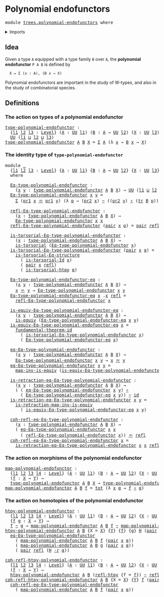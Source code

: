 # Polynomial endofunctors

<pre class="Agda"><a id="36" class="Keyword">module</a> <a id="43" href="trees.polynomial-endofunctors.html" class="Module">trees.polynomial-endofunctors</a> <a id="73" class="Keyword">where</a>
</pre>
<details><summary>Imports</summary>

<pre class="Agda"><a id="129" class="Keyword">open</a> <a id="134" class="Keyword">import</a> <a id="141" href="foundation.contractible-types.html" class="Module">foundation.contractible-types</a>
<a id="171" class="Keyword">open</a> <a id="176" class="Keyword">import</a> <a id="183" href="foundation.dependent-pair-types.html" class="Module">foundation.dependent-pair-types</a>
<a id="215" class="Keyword">open</a> <a id="220" class="Keyword">import</a> <a id="227" href="foundation.equivalences.html" class="Module">foundation.equivalences</a>
<a id="251" class="Keyword">open</a> <a id="256" class="Keyword">import</a> <a id="263" href="foundation.function-types.html" class="Module">foundation.function-types</a>
<a id="289" class="Keyword">open</a> <a id="294" class="Keyword">import</a> <a id="301" href="foundation.functoriality-dependent-pair-types.html" class="Module">foundation.functoriality-dependent-pair-types</a>
<a id="347" class="Keyword">open</a> <a id="352" class="Keyword">import</a> <a id="359" href="foundation.fundamental-theorem-of-identity-types.html" class="Module">foundation.fundamental-theorem-of-identity-types</a>
<a id="408" class="Keyword">open</a> <a id="413" class="Keyword">import</a> <a id="420" href="foundation.homotopies.html" class="Module">foundation.homotopies</a>
<a id="442" class="Keyword">open</a> <a id="447" class="Keyword">import</a> <a id="454" href="foundation.homotopy-induction.html" class="Module">foundation.homotopy-induction</a>
<a id="484" class="Keyword">open</a> <a id="489" class="Keyword">import</a> <a id="496" href="foundation.identity-types.html" class="Module">foundation.identity-types</a>
<a id="522" class="Keyword">open</a> <a id="527" class="Keyword">import</a> <a id="534" href="foundation.structure-identity-principle.html" class="Module">foundation.structure-identity-principle</a>
<a id="574" class="Keyword">open</a> <a id="579" class="Keyword">import</a> <a id="586" href="foundation.transport-along-identifications.html" class="Module">foundation.transport-along-identifications</a>
<a id="629" class="Keyword">open</a> <a id="634" class="Keyword">import</a> <a id="641" href="foundation.universe-levels.html" class="Module">foundation.universe-levels</a>
<a id="668" class="Keyword">open</a> <a id="673" class="Keyword">import</a> <a id="680" href="foundation.whiskering-homotopies-composition.html" class="Module">foundation.whiskering-homotopies-composition</a>

<a id="726" class="Keyword">open</a> <a id="731" class="Keyword">import</a> <a id="738" href="foundation-core.torsorial-type-families.html" class="Module">foundation-core.torsorial-type-families</a>
</pre>
</details>

## Idea

Given a type `A` equipped with a type family `B` over `A`, the **polynomial
endofunctor** `P A B` is defined by

```text
  X ↦ Σ (x : A), (B x → X)
```

Polynomial endofunctors are important in the study of W-types, and also in the
study of combinatorial species.

## Definitions

### The action on types of a polynomial endofunctor

<pre class="Agda"><a id="type-polynomial-endofunctor"></a><a id="1146" href="trees.polynomial-endofunctors.html#1146" class="Function">type-polynomial-endofunctor</a> <a id="1174" class="Symbol">:</a>
  <a id="1178" class="Symbol">{</a><a id="1179" href="trees.polynomial-endofunctors.html#1179" class="Bound">l1</a> <a id="1182" href="trees.polynomial-endofunctors.html#1182" class="Bound">l2</a> <a id="1185" href="trees.polynomial-endofunctors.html#1185" class="Bound">l3</a> <a id="1188" class="Symbol">:</a> <a id="1190" href="Agda.Primitive.html#742" class="Postulate">Level</a><a id="1195" class="Symbol">}</a> <a id="1197" class="Symbol">(</a><a id="1198" href="trees.polynomial-endofunctors.html#1198" class="Bound">A</a> <a id="1200" class="Symbol">:</a> <a id="1202" href="Agda.Primitive.html#388" class="Primitive">UU</a> <a id="1205" href="trees.polynomial-endofunctors.html#1179" class="Bound">l1</a><a id="1207" class="Symbol">)</a> <a id="1209" class="Symbol">(</a><a id="1210" href="trees.polynomial-endofunctors.html#1210" class="Bound">B</a> <a id="1212" class="Symbol">:</a> <a id="1214" href="trees.polynomial-endofunctors.html#1198" class="Bound">A</a> <a id="1216" class="Symbol">→</a> <a id="1218" href="Agda.Primitive.html#388" class="Primitive">UU</a> <a id="1221" href="trees.polynomial-endofunctors.html#1182" class="Bound">l2</a><a id="1223" class="Symbol">)</a> <a id="1225" class="Symbol">(</a><a id="1226" href="trees.polynomial-endofunctors.html#1226" class="Bound">X</a> <a id="1228" class="Symbol">:</a> <a id="1230" href="Agda.Primitive.html#388" class="Primitive">UU</a> <a id="1233" href="trees.polynomial-endofunctors.html#1185" class="Bound">l3</a><a id="1235" class="Symbol">)</a> <a id="1237" class="Symbol">→</a>
  <a id="1241" href="Agda.Primitive.html#388" class="Primitive">UU</a> <a id="1244" class="Symbol">(</a><a id="1245" href="trees.polynomial-endofunctors.html#1179" class="Bound">l1</a> <a id="1248" href="Agda.Primitive.html#961" class="Primitive Operator">⊔</a> <a id="1250" href="trees.polynomial-endofunctors.html#1182" class="Bound">l2</a> <a id="1253" href="Agda.Primitive.html#961" class="Primitive Operator">⊔</a> <a id="1255" href="trees.polynomial-endofunctors.html#1185" class="Bound">l3</a><a id="1257" class="Symbol">)</a>
<a id="1259" href="trees.polynomial-endofunctors.html#1146" class="Function">type-polynomial-endofunctor</a> <a id="1287" href="trees.polynomial-endofunctors.html#1287" class="Bound">A</a> <a id="1289" href="trees.polynomial-endofunctors.html#1289" class="Bound">B</a> <a id="1291" href="trees.polynomial-endofunctors.html#1291" class="Bound">X</a> <a id="1293" class="Symbol">=</a> <a id="1295" href="foundation.dependent-pair-types.html#583" class="Record">Σ</a> <a id="1297" href="trees.polynomial-endofunctors.html#1287" class="Bound">A</a> <a id="1299" class="Symbol">(λ</a> <a id="1302" href="trees.polynomial-endofunctors.html#1302" class="Bound">x</a> <a id="1304" class="Symbol">→</a> <a id="1306" href="trees.polynomial-endofunctors.html#1289" class="Bound">B</a> <a id="1308" href="trees.polynomial-endofunctors.html#1302" class="Bound">x</a> <a id="1310" class="Symbol">→</a> <a id="1312" href="trees.polynomial-endofunctors.html#1291" class="Bound">X</a><a id="1313" class="Symbol">)</a>
</pre>
### The identity type of `type-polynomial-endofunctor`

<pre class="Agda"><a id="1384" class="Keyword">module</a> <a id="1391" href="trees.polynomial-endofunctors.html#1391" class="Module">_</a>
  <a id="1395" class="Symbol">{</a><a id="1396" href="trees.polynomial-endofunctors.html#1396" class="Bound">l1</a> <a id="1399" href="trees.polynomial-endofunctors.html#1399" class="Bound">l2</a> <a id="1402" href="trees.polynomial-endofunctors.html#1402" class="Bound">l3</a> <a id="1405" class="Symbol">:</a> <a id="1407" href="Agda.Primitive.html#742" class="Postulate">Level</a><a id="1412" class="Symbol">}</a> <a id="1414" class="Symbol">{</a><a id="1415" href="trees.polynomial-endofunctors.html#1415" class="Bound">A</a> <a id="1417" class="Symbol">:</a> <a id="1419" href="Agda.Primitive.html#388" class="Primitive">UU</a> <a id="1422" href="trees.polynomial-endofunctors.html#1396" class="Bound">l1</a><a id="1424" class="Symbol">}</a> <a id="1426" class="Symbol">{</a><a id="1427" href="trees.polynomial-endofunctors.html#1427" class="Bound">B</a> <a id="1429" class="Symbol">:</a> <a id="1431" href="trees.polynomial-endofunctors.html#1415" class="Bound">A</a> <a id="1433" class="Symbol">→</a> <a id="1435" href="Agda.Primitive.html#388" class="Primitive">UU</a> <a id="1438" href="trees.polynomial-endofunctors.html#1399" class="Bound">l2</a><a id="1440" class="Symbol">}</a> <a id="1442" class="Symbol">{</a><a id="1443" href="trees.polynomial-endofunctors.html#1443" class="Bound">X</a> <a id="1445" class="Symbol">:</a> <a id="1447" href="Agda.Primitive.html#388" class="Primitive">UU</a> <a id="1450" href="trees.polynomial-endofunctors.html#1402" class="Bound">l3</a><a id="1452" class="Symbol">}</a>
  <a id="1456" class="Keyword">where</a>

  <a id="1465" href="trees.polynomial-endofunctors.html#1465" class="Function">Eq-type-polynomial-endofunctor</a> <a id="1496" class="Symbol">:</a>
    <a id="1502" class="Symbol">(</a><a id="1503" href="trees.polynomial-endofunctors.html#1503" class="Bound">x</a> <a id="1505" href="trees.polynomial-endofunctors.html#1505" class="Bound">y</a> <a id="1507" class="Symbol">:</a> <a id="1509" href="trees.polynomial-endofunctors.html#1146" class="Function">type-polynomial-endofunctor</a> <a id="1537" href="trees.polynomial-endofunctors.html#1415" class="Bound">A</a> <a id="1539" href="trees.polynomial-endofunctors.html#1427" class="Bound">B</a> <a id="1541" href="trees.polynomial-endofunctors.html#1443" class="Bound">X</a><a id="1542" class="Symbol">)</a> <a id="1544" class="Symbol">→</a> <a id="1546" href="Agda.Primitive.html#388" class="Primitive">UU</a> <a id="1549" class="Symbol">(</a><a id="1550" href="trees.polynomial-endofunctors.html#1396" class="Bound">l1</a> <a id="1553" href="Agda.Primitive.html#961" class="Primitive Operator">⊔</a> <a id="1555" href="trees.polynomial-endofunctors.html#1399" class="Bound">l2</a> <a id="1558" href="Agda.Primitive.html#961" class="Primitive Operator">⊔</a> <a id="1560" href="trees.polynomial-endofunctors.html#1402" class="Bound">l3</a><a id="1562" class="Symbol">)</a>
  <a id="1566" href="trees.polynomial-endofunctors.html#1465" class="Function">Eq-type-polynomial-endofunctor</a> <a id="1597" href="trees.polynomial-endofunctors.html#1597" class="Bound">x</a> <a id="1599" href="trees.polynomial-endofunctors.html#1599" class="Bound">y</a> <a id="1601" class="Symbol">=</a>
    <a id="1607" href="foundation.dependent-pair-types.html#583" class="Record">Σ</a> <a id="1609" class="Symbol">(</a><a id="1610" href="foundation.dependent-pair-types.html#681" class="Field">pr1</a> <a id="1614" href="trees.polynomial-endofunctors.html#1597" class="Bound">x</a> <a id="1616" href="foundation-core.identity-types.html#2713" class="Function Operator">＝</a> <a id="1618" href="foundation.dependent-pair-types.html#681" class="Field">pr1</a> <a id="1622" href="trees.polynomial-endofunctors.html#1599" class="Bound">y</a><a id="1623" class="Symbol">)</a> <a id="1625" class="Symbol">(λ</a> <a id="1628" href="trees.polynomial-endofunctors.html#1628" class="Bound">p</a> <a id="1630" class="Symbol">→</a> <a id="1632" class="Symbol">(</a><a id="1633" href="foundation.dependent-pair-types.html#693" class="Field">pr2</a> <a id="1637" href="trees.polynomial-endofunctors.html#1597" class="Bound">x</a><a id="1638" class="Symbol">)</a> <a id="1640" href="foundation-core.homotopies.html#2535" class="Function Operator">~</a> <a id="1642" class="Symbol">((</a><a id="1644" href="foundation.dependent-pair-types.html#693" class="Field">pr2</a> <a id="1648" href="trees.polynomial-endofunctors.html#1599" class="Bound">y</a><a id="1649" class="Symbol">)</a> <a id="1651" href="foundation-core.function-types.html#455" class="Function Operator">∘</a> <a id="1653" class="Symbol">(</a><a id="1654" href="foundation-core.transport-along-identifications.html#832" class="Function">tr</a> <a id="1657" href="trees.polynomial-endofunctors.html#1427" class="Bound">B</a> <a id="1659" href="trees.polynomial-endofunctors.html#1628" class="Bound">p</a><a id="1660" class="Symbol">)))</a>

  <a id="1667" href="trees.polynomial-endofunctors.html#1667" class="Function">refl-Eq-type-polynomial-endofunctor</a> <a id="1703" class="Symbol">:</a>
    <a id="1709" class="Symbol">(</a><a id="1710" href="trees.polynomial-endofunctors.html#1710" class="Bound">x</a> <a id="1712" class="Symbol">:</a> <a id="1714" href="trees.polynomial-endofunctors.html#1146" class="Function">type-polynomial-endofunctor</a> <a id="1742" href="trees.polynomial-endofunctors.html#1415" class="Bound">A</a> <a id="1744" href="trees.polynomial-endofunctors.html#1427" class="Bound">B</a> <a id="1746" href="trees.polynomial-endofunctors.html#1443" class="Bound">X</a><a id="1747" class="Symbol">)</a> <a id="1749" class="Symbol">→</a>
    <a id="1755" href="trees.polynomial-endofunctors.html#1465" class="Function">Eq-type-polynomial-endofunctor</a> <a id="1786" href="trees.polynomial-endofunctors.html#1710" class="Bound">x</a> <a id="1788" href="trees.polynomial-endofunctors.html#1710" class="Bound">x</a>
  <a id="1792" href="trees.polynomial-endofunctors.html#1667" class="Function">refl-Eq-type-polynomial-endofunctor</a> <a id="1828" class="Symbol">(</a><a id="1829" href="foundation.dependent-pair-types.html#664" class="InductiveConstructor">pair</a> <a id="1834" href="trees.polynomial-endofunctors.html#1834" class="Bound">x</a> <a id="1836" href="trees.polynomial-endofunctors.html#1836" class="Bound">α</a><a id="1837" class="Symbol">)</a> <a id="1839" class="Symbol">=</a> <a id="1841" href="foundation.dependent-pair-types.html#664" class="InductiveConstructor">pair</a> <a id="1846" href="foundation-core.identity-types.html#2682" class="InductiveConstructor">refl</a> <a id="1851" href="foundation-core.homotopies.html#2724" class="Function">refl-htpy</a>

  <a id="1864" href="trees.polynomial-endofunctors.html#1864" class="Function">is-torsorial-Eq-type-polynomial-endofunctor</a> <a id="1908" class="Symbol">:</a>
    <a id="1914" class="Symbol">(</a><a id="1915" href="trees.polynomial-endofunctors.html#1915" class="Bound">x</a> <a id="1917" class="Symbol">:</a> <a id="1919" href="trees.polynomial-endofunctors.html#1146" class="Function">type-polynomial-endofunctor</a> <a id="1947" href="trees.polynomial-endofunctors.html#1415" class="Bound">A</a> <a id="1949" href="trees.polynomial-endofunctors.html#1427" class="Bound">B</a> <a id="1951" href="trees.polynomial-endofunctors.html#1443" class="Bound">X</a><a id="1952" class="Symbol">)</a> <a id="1954" class="Symbol">→</a>
    <a id="1960" href="foundation-core.torsorial-type-families.html#2474" class="Function">is-torsorial</a> <a id="1973" class="Symbol">(</a><a id="1974" href="trees.polynomial-endofunctors.html#1465" class="Function">Eq-type-polynomial-endofunctor</a> <a id="2005" href="trees.polynomial-endofunctors.html#1915" class="Bound">x</a><a id="2006" class="Symbol">)</a>
  <a id="2010" href="trees.polynomial-endofunctors.html#1864" class="Function">is-torsorial-Eq-type-polynomial-endofunctor</a> <a id="2054" class="Symbol">(</a><a id="2055" href="foundation.dependent-pair-types.html#664" class="InductiveConstructor">pair</a> <a id="2060" href="trees.polynomial-endofunctors.html#2060" class="Bound">x</a> <a id="2062" href="trees.polynomial-endofunctors.html#2062" class="Bound">α</a><a id="2063" class="Symbol">)</a> <a id="2065" class="Symbol">=</a>
    <a id="2071" href="foundation.structure-identity-principle.html#1046" class="Function">is-torsorial-Eq-structure</a>
      <a id="2103" class="Symbol">(</a> <a id="2105" href="foundation-core.torsorial-type-families.html#2901" class="Function">is-torsorial-Id</a> <a id="2121" href="trees.polynomial-endofunctors.html#2060" class="Bound">x</a><a id="2122" class="Symbol">)</a>
      <a id="2130" class="Symbol">(</a> <a id="2132" href="foundation.dependent-pair-types.html#664" class="InductiveConstructor">pair</a> <a id="2137" href="trees.polynomial-endofunctors.html#2060" class="Bound">x</a> <a id="2139" href="foundation-core.identity-types.html#2682" class="InductiveConstructor">refl</a><a id="2143" class="Symbol">)</a>
      <a id="2151" class="Symbol">(</a> <a id="2153" href="foundation.homotopy-induction.html#2643" class="Function">is-torsorial-htpy</a> <a id="2171" href="trees.polynomial-endofunctors.html#2062" class="Bound">α</a><a id="2172" class="Symbol">)</a>

  <a id="2177" href="trees.polynomial-endofunctors.html#2177" class="Function">Eq-type-polynomial-endofunctor-eq</a> <a id="2211" class="Symbol">:</a>
    <a id="2217" class="Symbol">(</a><a id="2218" href="trees.polynomial-endofunctors.html#2218" class="Bound">x</a> <a id="2220" href="trees.polynomial-endofunctors.html#2220" class="Bound">y</a> <a id="2222" class="Symbol">:</a> <a id="2224" href="trees.polynomial-endofunctors.html#1146" class="Function">type-polynomial-endofunctor</a> <a id="2252" href="trees.polynomial-endofunctors.html#1415" class="Bound">A</a> <a id="2254" href="trees.polynomial-endofunctors.html#1427" class="Bound">B</a> <a id="2256" href="trees.polynomial-endofunctors.html#1443" class="Bound">X</a><a id="2257" class="Symbol">)</a> <a id="2259" class="Symbol">→</a>
    <a id="2265" href="trees.polynomial-endofunctors.html#2218" class="Bound">x</a> <a id="2267" href="foundation-core.identity-types.html#2713" class="Function Operator">＝</a> <a id="2269" href="trees.polynomial-endofunctors.html#2220" class="Bound">y</a> <a id="2271" class="Symbol">→</a> <a id="2273" href="trees.polynomial-endofunctors.html#1465" class="Function">Eq-type-polynomial-endofunctor</a> <a id="2304" href="trees.polynomial-endofunctors.html#2218" class="Bound">x</a> <a id="2306" href="trees.polynomial-endofunctors.html#2220" class="Bound">y</a>
  <a id="2310" href="trees.polynomial-endofunctors.html#2177" class="Function">Eq-type-polynomial-endofunctor-eq</a> <a id="2344" href="trees.polynomial-endofunctors.html#2344" class="Bound">x</a> <a id="2346" class="DottedPattern Symbol">.</a><a id="2347" href="trees.polynomial-endofunctors.html#2344" class="DottedPattern Bound">x</a> <a id="2349" href="foundation-core.identity-types.html#2682" class="InductiveConstructor">refl</a> <a id="2354" class="Symbol">=</a>
    <a id="2360" href="trees.polynomial-endofunctors.html#1667" class="Function">refl-Eq-type-polynomial-endofunctor</a> <a id="2396" href="trees.polynomial-endofunctors.html#2344" class="Bound">x</a>

  <a id="2401" href="trees.polynomial-endofunctors.html#2401" class="Function">is-equiv-Eq-type-polynomial-endofunctor-eq</a> <a id="2444" class="Symbol">:</a>
    <a id="2450" class="Symbol">(</a><a id="2451" href="trees.polynomial-endofunctors.html#2451" class="Bound">x</a> <a id="2453" href="trees.polynomial-endofunctors.html#2453" class="Bound">y</a> <a id="2455" class="Symbol">:</a> <a id="2457" href="trees.polynomial-endofunctors.html#1146" class="Function">type-polynomial-endofunctor</a> <a id="2485" href="trees.polynomial-endofunctors.html#1415" class="Bound">A</a> <a id="2487" href="trees.polynomial-endofunctors.html#1427" class="Bound">B</a> <a id="2489" href="trees.polynomial-endofunctors.html#1443" class="Bound">X</a><a id="2490" class="Symbol">)</a> <a id="2492" class="Symbol">→</a>
    <a id="2498" href="foundation-core.equivalences.html#1532" class="Function">is-equiv</a> <a id="2507" class="Symbol">(</a><a id="2508" href="trees.polynomial-endofunctors.html#2177" class="Function">Eq-type-polynomial-endofunctor-eq</a> <a id="2542" href="trees.polynomial-endofunctors.html#2451" class="Bound">x</a> <a id="2544" href="trees.polynomial-endofunctors.html#2453" class="Bound">y</a><a id="2545" class="Symbol">)</a>
  <a id="2549" href="trees.polynomial-endofunctors.html#2401" class="Function">is-equiv-Eq-type-polynomial-endofunctor-eq</a> <a id="2592" href="trees.polynomial-endofunctors.html#2592" class="Bound">x</a> <a id="2594" class="Symbol">=</a>
    <a id="2600" href="foundation.fundamental-theorem-of-identity-types.html#2039" class="Function">fundamental-theorem-id</a>
      <a id="2629" class="Symbol">(</a> <a id="2631" href="trees.polynomial-endofunctors.html#1864" class="Function">is-torsorial-Eq-type-polynomial-endofunctor</a> <a id="2675" href="trees.polynomial-endofunctors.html#2592" class="Bound">x</a><a id="2676" class="Symbol">)</a>
      <a id="2684" class="Symbol">(</a> <a id="2686" href="trees.polynomial-endofunctors.html#2177" class="Function">Eq-type-polynomial-endofunctor-eq</a> <a id="2720" href="trees.polynomial-endofunctors.html#2592" class="Bound">x</a><a id="2721" class="Symbol">)</a>

  <a id="2726" href="trees.polynomial-endofunctors.html#2726" class="Function">eq-Eq-type-polynomial-endofunctor</a> <a id="2760" class="Symbol">:</a>
    <a id="2766" class="Symbol">(</a><a id="2767" href="trees.polynomial-endofunctors.html#2767" class="Bound">x</a> <a id="2769" href="trees.polynomial-endofunctors.html#2769" class="Bound">y</a> <a id="2771" class="Symbol">:</a> <a id="2773" href="trees.polynomial-endofunctors.html#1146" class="Function">type-polynomial-endofunctor</a> <a id="2801" href="trees.polynomial-endofunctors.html#1415" class="Bound">A</a> <a id="2803" href="trees.polynomial-endofunctors.html#1427" class="Bound">B</a> <a id="2805" href="trees.polynomial-endofunctors.html#1443" class="Bound">X</a><a id="2806" class="Symbol">)</a> <a id="2808" class="Symbol">→</a>
    <a id="2814" href="trees.polynomial-endofunctors.html#1465" class="Function">Eq-type-polynomial-endofunctor</a> <a id="2845" href="trees.polynomial-endofunctors.html#2767" class="Bound">x</a> <a id="2847" href="trees.polynomial-endofunctors.html#2769" class="Bound">y</a> <a id="2849" class="Symbol">→</a> <a id="2851" href="trees.polynomial-endofunctors.html#2767" class="Bound">x</a> <a id="2853" href="foundation-core.identity-types.html#2713" class="Function Operator">＝</a> <a id="2855" href="trees.polynomial-endofunctors.html#2769" class="Bound">y</a>
  <a id="2859" href="trees.polynomial-endofunctors.html#2726" class="Function">eq-Eq-type-polynomial-endofunctor</a> <a id="2893" href="trees.polynomial-endofunctors.html#2893" class="Bound">x</a> <a id="2895" href="trees.polynomial-endofunctors.html#2895" class="Bound">y</a> <a id="2897" class="Symbol">=</a>
    <a id="2903" href="foundation-core.equivalences.html#6985" class="Function">map-inv-is-equiv</a> <a id="2920" class="Symbol">(</a><a id="2921" href="trees.polynomial-endofunctors.html#2401" class="Function">is-equiv-Eq-type-polynomial-endofunctor-eq</a> <a id="2964" href="trees.polynomial-endofunctors.html#2893" class="Bound">x</a> <a id="2966" href="trees.polynomial-endofunctors.html#2895" class="Bound">y</a><a id="2967" class="Symbol">)</a>

  <a id="2972" href="trees.polynomial-endofunctors.html#2972" class="Function">is-retraction-eq-Eq-type-polynomial-endofunctor</a> <a id="3020" class="Symbol">:</a>
    <a id="3026" class="Symbol">(</a><a id="3027" href="trees.polynomial-endofunctors.html#3027" class="Bound">x</a> <a id="3029" href="trees.polynomial-endofunctors.html#3029" class="Bound">y</a> <a id="3031" class="Symbol">:</a> <a id="3033" href="trees.polynomial-endofunctors.html#1146" class="Function">type-polynomial-endofunctor</a> <a id="3061" href="trees.polynomial-endofunctors.html#1415" class="Bound">A</a> <a id="3063" href="trees.polynomial-endofunctors.html#1427" class="Bound">B</a> <a id="3065" href="trees.polynomial-endofunctors.html#1443" class="Bound">X</a><a id="3066" class="Symbol">)</a> <a id="3068" class="Symbol">→</a>
    <a id="3074" class="Symbol">(</a> <a id="3076" class="Symbol">(</a> <a id="3078" href="trees.polynomial-endofunctors.html#2726" class="Function">eq-Eq-type-polynomial-endofunctor</a> <a id="3112" href="trees.polynomial-endofunctors.html#3027" class="Bound">x</a> <a id="3114" href="trees.polynomial-endofunctors.html#3029" class="Bound">y</a><a id="3115" class="Symbol">)</a> <a id="3117" href="foundation-core.function-types.html#455" class="Function Operator">∘</a>
      <a id="3125" class="Symbol">(</a> <a id="3127" href="trees.polynomial-endofunctors.html#2177" class="Function">Eq-type-polynomial-endofunctor-eq</a> <a id="3161" href="trees.polynomial-endofunctors.html#3027" class="Bound">x</a> <a id="3163" href="trees.polynomial-endofunctors.html#3029" class="Bound">y</a><a id="3164" class="Symbol">))</a> <a id="3167" href="foundation-core.homotopies.html#2535" class="Function Operator">~</a> <a id="3169" href="foundation-core.function-types.html#307" class="Function">id</a>
  <a id="3174" href="trees.polynomial-endofunctors.html#2972" class="Function">is-retraction-eq-Eq-type-polynomial-endofunctor</a> <a id="3222" href="trees.polynomial-endofunctors.html#3222" class="Bound">x</a> <a id="3224" href="trees.polynomial-endofunctors.html#3224" class="Bound">y</a> <a id="3226" class="Symbol">=</a>
    <a id="3232" href="foundation-core.equivalences.html#7256" class="Function">is-retraction-map-inv-is-equiv</a>
      <a id="3269" class="Symbol">(</a> <a id="3271" href="trees.polynomial-endofunctors.html#2401" class="Function">is-equiv-Eq-type-polynomial-endofunctor-eq</a> <a id="3314" href="trees.polynomial-endofunctors.html#3222" class="Bound">x</a> <a id="3316" href="trees.polynomial-endofunctors.html#3224" class="Bound">y</a><a id="3317" class="Symbol">)</a>

  <a id="3322" href="trees.polynomial-endofunctors.html#3322" class="Function">coh-refl-eq-Eq-type-polynomial-endofunctor</a> <a id="3365" class="Symbol">:</a>
    <a id="3371" class="Symbol">(</a><a id="3372" href="trees.polynomial-endofunctors.html#3372" class="Bound">x</a> <a id="3374" class="Symbol">:</a> <a id="3376" href="trees.polynomial-endofunctors.html#1146" class="Function">type-polynomial-endofunctor</a> <a id="3404" href="trees.polynomial-endofunctors.html#1415" class="Bound">A</a> <a id="3406" href="trees.polynomial-endofunctors.html#1427" class="Bound">B</a> <a id="3408" href="trees.polynomial-endofunctors.html#1443" class="Bound">X</a><a id="3409" class="Symbol">)</a> <a id="3411" class="Symbol">→</a>
    <a id="3417" class="Symbol">(</a> <a id="3419" href="trees.polynomial-endofunctors.html#2726" class="Function">eq-Eq-type-polynomial-endofunctor</a> <a id="3453" href="trees.polynomial-endofunctors.html#3372" class="Bound">x</a> <a id="3455" href="trees.polynomial-endofunctors.html#3372" class="Bound">x</a>
      <a id="3463" class="Symbol">(</a> <a id="3465" href="trees.polynomial-endofunctors.html#1667" class="Function">refl-Eq-type-polynomial-endofunctor</a> <a id="3501" href="trees.polynomial-endofunctors.html#3372" class="Bound">x</a><a id="3502" class="Symbol">))</a> <a id="3505" href="foundation-core.identity-types.html#2713" class="Function Operator">＝</a> <a id="3507" href="foundation-core.identity-types.html#2682" class="InductiveConstructor">refl</a>
  <a id="3514" href="trees.polynomial-endofunctors.html#3322" class="Function">coh-refl-eq-Eq-type-polynomial-endofunctor</a> <a id="3557" href="trees.polynomial-endofunctors.html#3557" class="Bound">x</a> <a id="3559" class="Symbol">=</a>
    <a id="3565" href="trees.polynomial-endofunctors.html#2972" class="Function">is-retraction-eq-Eq-type-polynomial-endofunctor</a> <a id="3613" href="trees.polynomial-endofunctors.html#3557" class="Bound">x</a> <a id="3615" href="trees.polynomial-endofunctors.html#3557" class="Bound">x</a> <a id="3617" href="foundation-core.identity-types.html#2682" class="InductiveConstructor">refl</a>
</pre>
### The action on morphisms of the polynomial endofunctor

<pre class="Agda"><a id="map-polynomial-endofunctor"></a><a id="3694" href="trees.polynomial-endofunctors.html#3694" class="Function">map-polynomial-endofunctor</a> <a id="3721" class="Symbol">:</a>
  <a id="3725" class="Symbol">{</a><a id="3726" href="trees.polynomial-endofunctors.html#3726" class="Bound">l1</a> <a id="3729" href="trees.polynomial-endofunctors.html#3729" class="Bound">l2</a> <a id="3732" href="trees.polynomial-endofunctors.html#3732" class="Bound">l3</a> <a id="3735" href="trees.polynomial-endofunctors.html#3735" class="Bound">l4</a> <a id="3738" class="Symbol">:</a> <a id="3740" href="Agda.Primitive.html#742" class="Postulate">Level</a><a id="3745" class="Symbol">}</a> <a id="3747" class="Symbol">(</a><a id="3748" href="trees.polynomial-endofunctors.html#3748" class="Bound">A</a> <a id="3750" class="Symbol">:</a> <a id="3752" href="Agda.Primitive.html#388" class="Primitive">UU</a> <a id="3755" href="trees.polynomial-endofunctors.html#3726" class="Bound">l1</a><a id="3757" class="Symbol">)</a> <a id="3759" class="Symbol">(</a><a id="3760" href="trees.polynomial-endofunctors.html#3760" class="Bound">B</a> <a id="3762" class="Symbol">:</a> <a id="3764" href="trees.polynomial-endofunctors.html#3748" class="Bound">A</a> <a id="3766" class="Symbol">→</a> <a id="3768" href="Agda.Primitive.html#388" class="Primitive">UU</a> <a id="3771" href="trees.polynomial-endofunctors.html#3729" class="Bound">l2</a><a id="3773" class="Symbol">)</a> <a id="3775" class="Symbol">{</a><a id="3776" href="trees.polynomial-endofunctors.html#3776" class="Bound">X</a> <a id="3778" class="Symbol">:</a> <a id="3780" href="Agda.Primitive.html#388" class="Primitive">UU</a> <a id="3783" href="trees.polynomial-endofunctors.html#3732" class="Bound">l3</a><a id="3785" class="Symbol">}</a> <a id="3787" class="Symbol">{</a><a id="3788" href="trees.polynomial-endofunctors.html#3788" class="Bound">Y</a> <a id="3790" class="Symbol">:</a> <a id="3792" href="Agda.Primitive.html#388" class="Primitive">UU</a> <a id="3795" href="trees.polynomial-endofunctors.html#3735" class="Bound">l4</a><a id="3797" class="Symbol">}</a>
  <a id="3801" class="Symbol">(</a><a id="3802" href="trees.polynomial-endofunctors.html#3802" class="Bound">f</a> <a id="3804" class="Symbol">:</a> <a id="3806" href="trees.polynomial-endofunctors.html#3776" class="Bound">X</a> <a id="3808" class="Symbol">→</a> <a id="3810" href="trees.polynomial-endofunctors.html#3788" class="Bound">Y</a><a id="3811" class="Symbol">)</a> <a id="3813" class="Symbol">→</a>
  <a id="3817" href="trees.polynomial-endofunctors.html#1146" class="Function">type-polynomial-endofunctor</a> <a id="3845" href="trees.polynomial-endofunctors.html#3748" class="Bound">A</a> <a id="3847" href="trees.polynomial-endofunctors.html#3760" class="Bound">B</a> <a id="3849" href="trees.polynomial-endofunctors.html#3776" class="Bound">X</a> <a id="3851" class="Symbol">→</a> <a id="3853" href="trees.polynomial-endofunctors.html#1146" class="Function">type-polynomial-endofunctor</a> <a id="3881" href="trees.polynomial-endofunctors.html#3748" class="Bound">A</a> <a id="3883" href="trees.polynomial-endofunctors.html#3760" class="Bound">B</a> <a id="3885" href="trees.polynomial-endofunctors.html#3788" class="Bound">Y</a>
<a id="3887" href="trees.polynomial-endofunctors.html#3694" class="Function">map-polynomial-endofunctor</a> <a id="3914" href="trees.polynomial-endofunctors.html#3914" class="Bound">A</a> <a id="3916" href="trees.polynomial-endofunctors.html#3916" class="Bound">B</a> <a id="3918" href="trees.polynomial-endofunctors.html#3918" class="Bound">f</a> <a id="3920" class="Symbol">=</a> <a id="3922" href="foundation-core.functoriality-dependent-pair-types.html#1564" class="Function">tot</a> <a id="3926" class="Symbol">(λ</a> <a id="3929" href="trees.polynomial-endofunctors.html#3929" class="Bound">x</a> <a id="3931" href="trees.polynomial-endofunctors.html#3931" class="Bound">α</a> <a id="3933" class="Symbol">→</a> <a id="3935" href="trees.polynomial-endofunctors.html#3918" class="Bound">f</a> <a id="3937" href="foundation-core.function-types.html#455" class="Function Operator">∘</a> <a id="3939" href="trees.polynomial-endofunctors.html#3931" class="Bound">α</a><a id="3940" class="Symbol">)</a>
</pre>
### The action on homotopies of the polynomial endofunctor

<pre class="Agda"><a id="htpy-polynomial-endofunctor"></a><a id="4015" href="trees.polynomial-endofunctors.html#4015" class="Function">htpy-polynomial-endofunctor</a> <a id="4043" class="Symbol">:</a>
  <a id="4047" class="Symbol">{</a><a id="4048" href="trees.polynomial-endofunctors.html#4048" class="Bound">l1</a> <a id="4051" href="trees.polynomial-endofunctors.html#4051" class="Bound">l2</a> <a id="4054" href="trees.polynomial-endofunctors.html#4054" class="Bound">l3</a> <a id="4057" href="trees.polynomial-endofunctors.html#4057" class="Bound">l4</a> <a id="4060" class="Symbol">:</a> <a id="4062" href="Agda.Primitive.html#742" class="Postulate">Level</a><a id="4067" class="Symbol">}</a> <a id="4069" class="Symbol">(</a><a id="4070" href="trees.polynomial-endofunctors.html#4070" class="Bound">A</a> <a id="4072" class="Symbol">:</a> <a id="4074" href="Agda.Primitive.html#388" class="Primitive">UU</a> <a id="4077" href="trees.polynomial-endofunctors.html#4048" class="Bound">l1</a><a id="4079" class="Symbol">)</a> <a id="4081" class="Symbol">(</a><a id="4082" href="trees.polynomial-endofunctors.html#4082" class="Bound">B</a> <a id="4084" class="Symbol">:</a> <a id="4086" href="trees.polynomial-endofunctors.html#4070" class="Bound">A</a> <a id="4088" class="Symbol">→</a> <a id="4090" href="Agda.Primitive.html#388" class="Primitive">UU</a> <a id="4093" href="trees.polynomial-endofunctors.html#4051" class="Bound">l2</a><a id="4095" class="Symbol">)</a> <a id="4097" class="Symbol">{</a><a id="4098" href="trees.polynomial-endofunctors.html#4098" class="Bound">X</a> <a id="4100" class="Symbol">:</a> <a id="4102" href="Agda.Primitive.html#388" class="Primitive">UU</a> <a id="4105" href="trees.polynomial-endofunctors.html#4054" class="Bound">l3</a><a id="4107" class="Symbol">}</a> <a id="4109" class="Symbol">{</a><a id="4110" href="trees.polynomial-endofunctors.html#4110" class="Bound">Y</a> <a id="4112" class="Symbol">:</a> <a id="4114" href="Agda.Primitive.html#388" class="Primitive">UU</a> <a id="4117" href="trees.polynomial-endofunctors.html#4057" class="Bound">l4</a><a id="4119" class="Symbol">}</a>
  <a id="4123" class="Symbol">{</a><a id="4124" href="trees.polynomial-endofunctors.html#4124" class="Bound">f</a> <a id="4126" href="trees.polynomial-endofunctors.html#4126" class="Bound">g</a> <a id="4128" class="Symbol">:</a> <a id="4130" href="trees.polynomial-endofunctors.html#4098" class="Bound">X</a> <a id="4132" class="Symbol">→</a> <a id="4134" href="trees.polynomial-endofunctors.html#4110" class="Bound">Y</a><a id="4135" class="Symbol">}</a> <a id="4137" class="Symbol">→</a>
  <a id="4141" href="trees.polynomial-endofunctors.html#4124" class="Bound">f</a> <a id="4143" href="foundation-core.homotopies.html#2535" class="Function Operator">~</a> <a id="4145" href="trees.polynomial-endofunctors.html#4126" class="Bound">g</a> <a id="4147" class="Symbol">→</a> <a id="4149" href="trees.polynomial-endofunctors.html#3694" class="Function">map-polynomial-endofunctor</a> <a id="4176" href="trees.polynomial-endofunctors.html#4070" class="Bound">A</a> <a id="4178" href="trees.polynomial-endofunctors.html#4082" class="Bound">B</a> <a id="4180" href="trees.polynomial-endofunctors.html#4124" class="Bound">f</a> <a id="4182" href="foundation-core.homotopies.html#2535" class="Function Operator">~</a> <a id="4184" href="trees.polynomial-endofunctors.html#3694" class="Function">map-polynomial-endofunctor</a> <a id="4211" href="trees.polynomial-endofunctors.html#4070" class="Bound">A</a> <a id="4213" href="trees.polynomial-endofunctors.html#4082" class="Bound">B</a> <a id="4215" href="trees.polynomial-endofunctors.html#4126" class="Bound">g</a>
<a id="4217" href="trees.polynomial-endofunctors.html#4015" class="Function">htpy-polynomial-endofunctor</a> <a id="4245" href="trees.polynomial-endofunctors.html#4245" class="Bound">A</a> <a id="4247" href="trees.polynomial-endofunctors.html#4247" class="Bound">B</a> <a id="4249" class="Symbol">{</a><a id="4250" class="Argument">X</a> <a id="4252" class="Symbol">=</a> <a id="4254" href="trees.polynomial-endofunctors.html#4254" class="Bound">X</a><a id="4255" class="Symbol">}</a> <a id="4257" class="Symbol">{</a><a id="4258" href="trees.polynomial-endofunctors.html#4258" class="Bound">Y</a><a id="4259" class="Symbol">}</a> <a id="4261" class="Symbol">{</a><a id="4262" href="trees.polynomial-endofunctors.html#4262" class="Bound">f</a><a id="4263" class="Symbol">}</a> <a id="4265" class="Symbol">{</a><a id="4266" href="trees.polynomial-endofunctors.html#4266" class="Bound">g</a><a id="4267" class="Symbol">}</a> <a id="4269" href="trees.polynomial-endofunctors.html#4269" class="Bound">H</a> <a id="4271" class="Symbol">(</a><a id="4272" href="foundation.dependent-pair-types.html#664" class="InductiveConstructor">pair</a> <a id="4277" href="trees.polynomial-endofunctors.html#4277" class="Bound">x</a> <a id="4279" href="trees.polynomial-endofunctors.html#4279" class="Bound">α</a><a id="4280" class="Symbol">)</a> <a id="4282" class="Symbol">=</a>
  <a id="4286" href="trees.polynomial-endofunctors.html#2726" class="Function">eq-Eq-type-polynomial-endofunctor</a>
    <a id="4324" class="Symbol">(</a> <a id="4326" href="trees.polynomial-endofunctors.html#3694" class="Function">map-polynomial-endofunctor</a> <a id="4353" href="trees.polynomial-endofunctors.html#4245" class="Bound">A</a> <a id="4355" href="trees.polynomial-endofunctors.html#4247" class="Bound">B</a> <a id="4357" href="trees.polynomial-endofunctors.html#4262" class="Bound">f</a> <a id="4359" class="Symbol">(</a><a id="4360" href="foundation.dependent-pair-types.html#664" class="InductiveConstructor">pair</a> <a id="4365" href="trees.polynomial-endofunctors.html#4277" class="Bound">x</a> <a id="4367" href="trees.polynomial-endofunctors.html#4279" class="Bound">α</a><a id="4368" class="Symbol">))</a>
    <a id="4375" class="Symbol">(</a> <a id="4377" href="trees.polynomial-endofunctors.html#3694" class="Function">map-polynomial-endofunctor</a> <a id="4404" href="trees.polynomial-endofunctors.html#4245" class="Bound">A</a> <a id="4406" href="trees.polynomial-endofunctors.html#4247" class="Bound">B</a> <a id="4408" href="trees.polynomial-endofunctors.html#4266" class="Bound">g</a> <a id="4410" class="Symbol">(</a><a id="4411" href="foundation.dependent-pair-types.html#664" class="InductiveConstructor">pair</a> <a id="4416" href="trees.polynomial-endofunctors.html#4277" class="Bound">x</a> <a id="4418" href="trees.polynomial-endofunctors.html#4279" class="Bound">α</a><a id="4419" class="Symbol">))</a>
    <a id="4426" class="Symbol">(</a> <a id="4428" href="foundation.dependent-pair-types.html#664" class="InductiveConstructor">pair</a> <a id="4433" href="foundation-core.identity-types.html#2682" class="InductiveConstructor">refl</a> <a id="4438" class="Symbol">(</a><a id="4439" href="trees.polynomial-endofunctors.html#4269" class="Bound">H</a> <a id="4441" href="foundation.whiskering-homotopies-composition.html#2725" class="Function Operator">·r</a> <a id="4444" href="trees.polynomial-endofunctors.html#4279" class="Bound">α</a><a id="4445" class="Symbol">))</a>

<a id="coh-refl-htpy-polynomial-endofunctor"></a><a id="4449" href="trees.polynomial-endofunctors.html#4449" class="Function">coh-refl-htpy-polynomial-endofunctor</a> <a id="4486" class="Symbol">:</a>
  <a id="4490" class="Symbol">{</a><a id="4491" href="trees.polynomial-endofunctors.html#4491" class="Bound">l1</a> <a id="4494" href="trees.polynomial-endofunctors.html#4494" class="Bound">l2</a> <a id="4497" href="trees.polynomial-endofunctors.html#4497" class="Bound">l3</a> <a id="4500" href="trees.polynomial-endofunctors.html#4500" class="Bound">l4</a> <a id="4503" class="Symbol">:</a> <a id="4505" href="Agda.Primitive.html#742" class="Postulate">Level</a><a id="4510" class="Symbol">}</a> <a id="4512" class="Symbol">(</a><a id="4513" href="trees.polynomial-endofunctors.html#4513" class="Bound">A</a> <a id="4515" class="Symbol">:</a> <a id="4517" href="Agda.Primitive.html#388" class="Primitive">UU</a> <a id="4520" href="trees.polynomial-endofunctors.html#4491" class="Bound">l1</a><a id="4522" class="Symbol">)</a> <a id="4524" class="Symbol">(</a><a id="4525" href="trees.polynomial-endofunctors.html#4525" class="Bound">B</a> <a id="4527" class="Symbol">:</a> <a id="4529" href="trees.polynomial-endofunctors.html#4513" class="Bound">A</a> <a id="4531" class="Symbol">→</a> <a id="4533" href="Agda.Primitive.html#388" class="Primitive">UU</a> <a id="4536" href="trees.polynomial-endofunctors.html#4494" class="Bound">l2</a><a id="4538" class="Symbol">)</a> <a id="4540" class="Symbol">{</a><a id="4541" href="trees.polynomial-endofunctors.html#4541" class="Bound">X</a> <a id="4543" class="Symbol">:</a> <a id="4545" href="Agda.Primitive.html#388" class="Primitive">UU</a> <a id="4548" href="trees.polynomial-endofunctors.html#4497" class="Bound">l3</a><a id="4550" class="Symbol">}</a> <a id="4552" class="Symbol">{</a><a id="4553" href="trees.polynomial-endofunctors.html#4553" class="Bound">Y</a> <a id="4555" class="Symbol">:</a> <a id="4557" href="Agda.Primitive.html#388" class="Primitive">UU</a> <a id="4560" href="trees.polynomial-endofunctors.html#4500" class="Bound">l4</a><a id="4562" class="Symbol">}</a>
  <a id="4566" class="Symbol">(</a><a id="4567" href="trees.polynomial-endofunctors.html#4567" class="Bound">f</a> <a id="4569" class="Symbol">:</a> <a id="4571" href="trees.polynomial-endofunctors.html#4541" class="Bound">X</a> <a id="4573" class="Symbol">→</a> <a id="4575" href="trees.polynomial-endofunctors.html#4553" class="Bound">Y</a><a id="4576" class="Symbol">)</a> <a id="4578" class="Symbol">→</a>
  <a id="4582" href="trees.polynomial-endofunctors.html#4015" class="Function">htpy-polynomial-endofunctor</a> <a id="4610" href="trees.polynomial-endofunctors.html#4513" class="Bound">A</a> <a id="4612" href="trees.polynomial-endofunctors.html#4525" class="Bound">B</a> <a id="4614" class="Symbol">(</a><a id="4615" href="foundation-core.homotopies.html#2724" class="Function">refl-htpy</a> <a id="4625" class="Symbol">{</a><a id="4626" class="Argument">f</a> <a id="4628" class="Symbol">=</a> <a id="4630" href="trees.polynomial-endofunctors.html#4567" class="Bound">f</a><a id="4631" class="Symbol">})</a> <a id="4634" href="foundation-core.homotopies.html#2535" class="Function Operator">~</a> <a id="4636" href="foundation-core.homotopies.html#2724" class="Function">refl-htpy</a>
<a id="4646" href="trees.polynomial-endofunctors.html#4449" class="Function">coh-refl-htpy-polynomial-endofunctor</a> <a id="4683" href="trees.polynomial-endofunctors.html#4683" class="Bound">A</a> <a id="4685" href="trees.polynomial-endofunctors.html#4685" class="Bound">B</a> <a id="4687" class="Symbol">{</a><a id="4688" class="Argument">X</a> <a id="4690" class="Symbol">=</a> <a id="4692" href="trees.polynomial-endofunctors.html#4692" class="Bound">X</a><a id="4693" class="Symbol">}</a> <a id="4695" class="Symbol">{</a><a id="4696" href="trees.polynomial-endofunctors.html#4696" class="Bound">Y</a><a id="4697" class="Symbol">}</a> <a id="4699" href="trees.polynomial-endofunctors.html#4699" class="Bound">f</a> <a id="4701" class="Symbol">(</a><a id="4702" href="foundation.dependent-pair-types.html#664" class="InductiveConstructor">pair</a> <a id="4707" href="trees.polynomial-endofunctors.html#4707" class="Bound">x</a> <a id="4709" href="trees.polynomial-endofunctors.html#4709" class="Bound">α</a><a id="4710" class="Symbol">)</a> <a id="4712" class="Symbol">=</a>
  <a id="4716" href="trees.polynomial-endofunctors.html#3322" class="Function">coh-refl-eq-Eq-type-polynomial-endofunctor</a>
    <a id="4763" class="Symbol">(</a> <a id="4765" href="trees.polynomial-endofunctors.html#3694" class="Function">map-polynomial-endofunctor</a> <a id="4792" href="trees.polynomial-endofunctors.html#4683" class="Bound">A</a> <a id="4794" href="trees.polynomial-endofunctors.html#4685" class="Bound">B</a> <a id="4796" href="trees.polynomial-endofunctors.html#4699" class="Bound">f</a> <a id="4798" class="Symbol">(</a><a id="4799" href="foundation.dependent-pair-types.html#664" class="InductiveConstructor">pair</a> <a id="4804" href="trees.polynomial-endofunctors.html#4707" class="Bound">x</a> <a id="4806" href="trees.polynomial-endofunctors.html#4709" class="Bound">α</a><a id="4807" class="Symbol">))</a>
</pre>